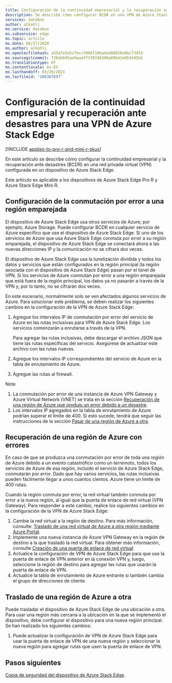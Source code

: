 ```yaml
---
title: Configuración de la continuidad empresarial y la recuperación ante desastres (BCDR) en una red privada virtual (VPN) de Azure Stack Edge
description: Se describe cómo configurar BCDR en una VPN de Azure Stack Edge.
services: databox
author: alkohli
ms.service: databox
ms.subservice: edge
ms.topic: article
ms.date: 04/17/2020
ms.author: alkohli
ms.openlocfilehash: a35a7e5e5c7eccf006f18badad88656e8bc73453
ms.sourcegitcommit: f28ebb95ae9aaaff3f87d8388a09b41e0b3445b5
ms.translationtype: HT
ms.contentlocale: es-ES
ms.lasthandoff: 03/29/2021
ms.locfileid: "100367697"
---
```

# <a name="configure-business-continuity-and-disaster-recovery-for-azure-stack-edge-vpn"></a>Configuración de la continuidad empresarial y recuperación ante desastres para una VPN de Azure Stack Edge

[!INCLUDE [applies-to-pro-r-and-mini-r-skus](../../includes/azure-stack-edge-applies-to-pro-r-mini-r-sku.md)]

En este artículo se describe cómo configurar la continuidad empresarial y la recuperación ante desastres (BCDR) en una red privada virtual (VPN) configurada en un dispositivo de Azure Stack Edge.

Este artículo es aplicable a los dispositivos de Azure Stack Edge Pro R y Azure Stack Edge Mini R.

## <a name="configure-failover-to-a-paired-region"></a>Configuración de la conmutación por error a una región emparejada

El dispositivo de Azure Stack Edge usa otros servicios de Azure; por ejemplo, Azure Storage. Puede configurar BCDR en cualquier servicio de Azure específico que use el dispositivo de Azure Stack Edge. Si uno de los servicios de Azure que usa Azure Stack Edge conmuta por error a su región emparejada, el dispositivo de Azure Stack Edge se conectará ahora a las nuevas direcciones IP y la comunicación no se cifrará dos veces. 

El dispositivo de Azure Stack Edge usa la tunelización dividida y todos los datos y servicios que están configurados en la región principal (la región asociada con el dispositivo de Azure Stack Edge) pasan por el túnel de VPN. Si los servicios de Azure conmutan por error a una región emparejada que está fuera de la región principal, los datos ya no pasarán a través de la VPN y, por lo tanto, no se cifrarán dos veces. 

En este escenario, normalmente solo se ven afectados algunos servicios de Azure. Para solucionar este problema, se deben realizar los siguientes cambios en la configuración de la VPN de Azure Stack Edge:

1. Agregue los intervalos IP de conmutación por error del servicio de Azure en las rutas inclusivas para VPN de Azure Stack Edge. Los servicios comenzarán a enrutarse a través de la VPN.

    Para agregar las rutas inclusivas, debe descargar el archivo JSON que tiene las rutas específicas del servicio. Asegúrese de actualizar este archivo con las rutas nuevas.
2. Agregue los intervalos IP correspondientes del servicio de Azure en la tabla de enrutamiento de Azure.
3. Agregue las rutas al firewall.

> [!NOTE]
>
> 1. La conmutación por error de una instancia de Azure VPN Gateway y Azure Virtual Network (VNET) se trata en la sección [Recuperación de una región de Azure que produjo un error debido a un desastre](#recover-from-a-failed-azure-region).
> 2. Los intervalos IP agregados en la tabla de enrutamiento de Azure podrían superar el límite de 400. Si esto sucede, tendrá que seguir las instrucciones de la sección [Pasar de una región de Azure a otra](#move-from-an-azure-region-to-another).

## <a name="recover-from-a-failed-azure-region"></a>Recuperación de una región de Azure con errores

En caso de que se produzca una conmutación por error de toda una región de Azure debido a un evento catastrófico como un terremoto, todos los servicios de Azure de esa región, incluido el servicio de Azure Stack Edge, conmutarán por error. Dado que hay varios servicios, las rutas inclusivas pueden fácilmente llegar a unos cuantos cientos. Azure tiene un límite de 400 rutas. 

Cuando la región conmuta por error, la red virtual también conmuta por error a la nueva región, al igual que la puerta de enlace de red virtual (VPN Gateway). Para responder a este cambio, realice los siguientes cambios en la configuración de la VPN de Azure Stack Edge:

1. Cambie la red virtual a la región de destino. Para más información, consulte: [Traslado de una red virtual de Azure a otra región mediante Azure Portal](../virtual-network/move-across-regions-vnet-portal.md).
2. Implemente una nueva instancia de Azure VPN Gateway en la región de destino a la que trasladó la red virtual. Para obtener más información, consulte [Creación de una puerta de enlace de red virtual](../vpn-gateway/vpn-gateway-howto-point-to-site-resource-manager-portal.md#creategw).
3. Actualice la configuración de VPN de Azure Stack Edge para que use la puerta de enlace de VPN anterior en la conexión VPN y, luego, seleccione la región de destino para agregar las rutas que usarán la puerta de enlace de VPN.
4. Actualice la tabla de enrutamiento de Azure entrante si también cambia el grupo de direcciones de cliente. 

## <a name="move-from-an-azure-region-to-another"></a>Traslado de una región de Azure a otra

Puede trasladar el dispositivo de Azure Stack Edge de una ubicación a otra. Para usar una región más cercana a la ubicación en la que se implementó el dispositivo, debe configurar el dispositivo para una nueva región principal. Se han realizado los siguientes cambios:

1. Puede actualizar la configuración de VPN de Azure Stack Edge para usar la puerta de enlace de VPN de una nueva región y seleccionar la nueva región para agregar rutas que usen la puerta de enlace de VPN.

## <a name="next-steps"></a>Pasos siguientes

[Copia de seguridad del dispositivo de Azure Stack Edge](azure-stack-edge-gpu-prepare-device-failure.md).